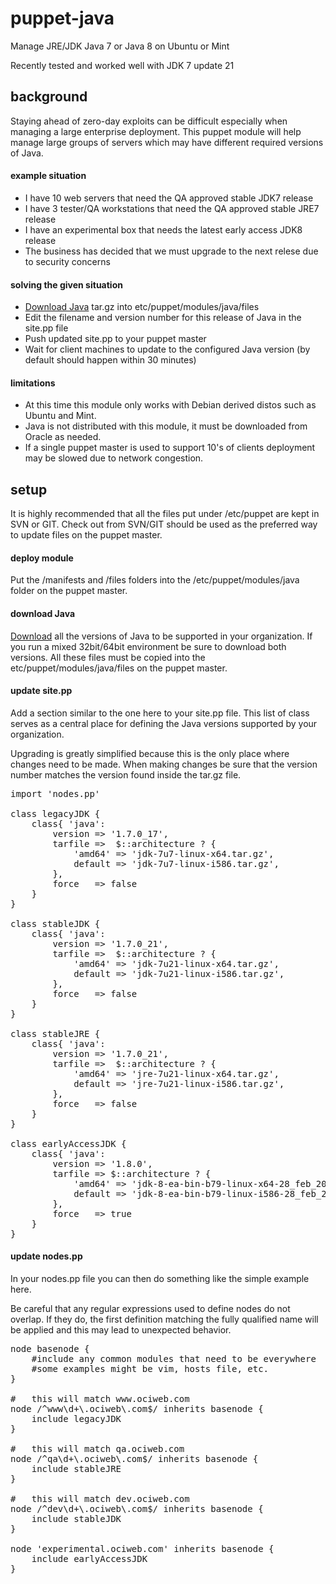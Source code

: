 puppet-java
===========

Manage JRE/JDK Java 7 or Java 8 on Ubuntu or Mint

Recently tested and worked well with JDK 7 update 21

background
----------

Staying ahead of zero-day exploits can be difficult especially when managing a large enterprise deployment.
This puppet module will help manage large groups of servers which may have different required versions of Java.

#### example situation
* I have 10 web servers that need the QA approved stable JDK7 release
* I have 3 tester/QA workstations that need the QA approved stable JRE7 release
* I have an experimental box that needs the latest early access JDK8 release
* The business has decided that we must upgrade to the next relese due to security concerns

#### solving the given situation
* [Download Java](http://www.oracle.com/technetwork/java/javase/downloads/index.html) tar.gz into etc/puppet/modules/java/files 
* Edit the filename and version number for this release of Java in the site.pp file
* Push updated site.pp to your puppet master
* Wait for client machines to update to the configured Java version (by default should happen within 30 minutes)

#### limitations
* At this time this module only works with Debian derived distos such as Ubuntu and Mint.
* Java is not distributed with this module, it must be downloaded from Oracle as needed.
* If a single puppet master is used to support 10's of clients deployment may be slowed due to network congestion.

setup
-----

It is highly recommended that all the files put under /etc/puppet are kept in SVN or GIT.
Check out from SVN/GIT should be used as the preferred way to update files on the puppet master.

#### deploy module
Put the /manifests and /files folders into the /etc/puppet/modules/java folder on the puppet master.

#### download Java
[Download](http://www.oracle.com/technetwork/java/javase/downloads/index.html) all the versions of Java to be supported in your organization.
If you run a mixed 32bit/64bit environment be sure to download both versions. 
All these files must be copied into the etc/puppet/modules/java/files on the puppet master.

#### update site.pp
Add a section similar to the one here to your site.pp file.
This list of class serves as a central place for defining the Java versions supported by your organization.

Upgrading is greatly simplified because this is the only place where changes need to be made.
When making changes be sure that the version number matches the version found inside the tar.gz file.

<pre>
import 'nodes.pp'

class legacyJDK {
    class{ 'java':
        version => '1.7.0_17',
        tarfile =>  $::architecture ? {
            'amd64' => 'jdk-7u7-linux-x64.tar.gz',
            default => 'jdk-7u7-linux-i586.tar.gz',
        },
        force   => false
    }
}

class stableJDK {
    class{ 'java':
        version => '1.7.0_21',
        tarfile =>  $::architecture ? {
            'amd64' => 'jdk-7u21-linux-x64.tar.gz',
            default => 'jdk-7u21-linux-i586.tar.gz',
        },
        force   => false
    }
}

class stableJRE {
    class{ 'java':
        version => '1.7.0_21',
        tarfile =>  $::architecture ? {
            'amd64' => 'jre-7u21-linux-x64.tar.gz',
            default => 'jre-7u21-linux-i586.tar.gz',
        },
        force   => false
    }
}

class earlyAccessJDK {
    class{ 'java':
        version => '1.8.0',
        tarfile => $::architecture ? {
            'amd64' => 'jdk-8-ea-bin-b79-linux-x64-28_feb_2013.tar.gz',
            default => 'jdk-8-ea-bin-b79-linux-i586-28_feb_2013.tar.gz',
        },
        force   => true
    }
}
</pre>

#### update nodes.pp
In your nodes.pp file you can then do something like the simple example here.

Be careful that any regular expressions used to define nodes do not overlap. 
If they do, the first definition matching the fully qualified name will be applied and this may lead to unexpected behavior.

<pre>
node basenode {
    #include any common modules that need to be everywhere
    #some examples might be vim, hosts file, etc.
}

#   this will match www<number>.ociweb.com
node /^www\d+\.ociweb\.com$/ inherits basenode {
    include legacyJDK
}

#   this will match qa<number>.ociweb.com
node /^qa\d+\.ociweb\.com$/ inherits basenode {
    include stableJRE
}

#   this will match dev<number>.ociweb.com
node /^dev\d+\.ociweb\.com$/ inherits basenode {
    include stableJDK
}

node 'experimental.ociweb.com' inherits basenode {
    include earlyAccessJDK
}
</pre>


